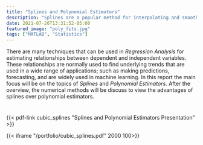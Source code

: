 ```yaml
---
title: "Splines and Polynomial Estimators"
description: "Splines are a popular method for interpolating and smoothing data points. They are used to approximate a curve that passes through a set of given points or to represent a smooth function between these points"
date: 2021-07-26T13:31:52-05:00
featured_image: "poly_fits.jpg"
tags: ["MATLAB", "Statistics"]
---
```


There are many techniques that can be used in *Regression Analysis* for estimating relationships between dependent and independent variables. These relationships are normally used to find underlying trends that are used in a wide range of applications; such as making predictions, forecasting, and are widely used in machine learning. In this report the main focus will be on the topics of *Splines* and *Polynomial Estimators*. After the overview, the numerical methods will be discuss to view the advantages of splines over polynomial estimators.

<!--more-->

#

{{< pdf-link cubic_splines "Splines and Polynomial Estimators Presentation" >}}

{{< iframe "/portfolio/cubic_splines.pdf" 2000 100>}}